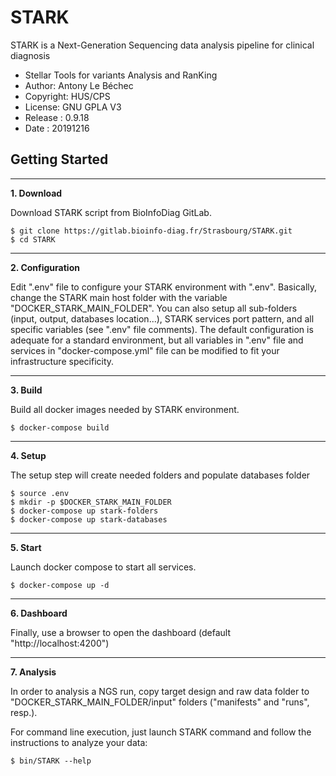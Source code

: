 STARK
============
STARK is a Next-Generation Sequencing data analysis pipeline for clinical diagnosis
* Stellar Tools for variants Analysis and RanKing
* Author: Antony Le Béchec
* Copyright: HUS/CPS
* License: GNU GPLA V3
* Release : 0.9.18
* Date : 20191216



Getting Started
---------------


---
**1. Download**

Download STARK script from BioInfoDiag GitLab.

```
$ git clone https://gitlab.bioinfo-diag.fr/Strasbourg/STARK.git
$ cd STARK
```


---
**2. Configuration**

Edit ".env" file to configure your STARK environment with ".env". Basically, change the STARK main host folder with the variable "DOCKER_STARK_MAIN_FOLDER".  You can also setup all sub-folders (input, output, databases location...), STARK services port pattern, and all specific variables (see ".env" file comments). The default configuration is adequate for a standard environment, but all variables in ".env" file and services in "docker-compose.yml" file can be modified to fit your infrastructure specificity.


---
**3. Build**

Build all docker images needed by STARK environment.

```
$ docker-compose build
```


---
**4. Setup**

The setup step will create needed folders and populate databases folder

```
$ source .env
$ mkdir -p $DOCKER_STARK_MAIN_FOLDER
$ docker-compose up stark-folders
$ docker-compose up stark-databases
```


---
**5. Start**

Launch docker compose to start all services.

```
$ docker-compose up -d
```


---
**6. Dashboard**

Finally, use a browser to open the dashboard (default "http://localhost:4200")


---
**7. Analysis**

In order to analysis a NGS run, copy target design and raw data folder to "DOCKER_STARK_MAIN_FOLDER/input" folders ("manifests" and "runs", resp.).

For command line execution, just launch STARK command and follow the instructions to analyze your data:

```
$ bin/STARK --help
```
